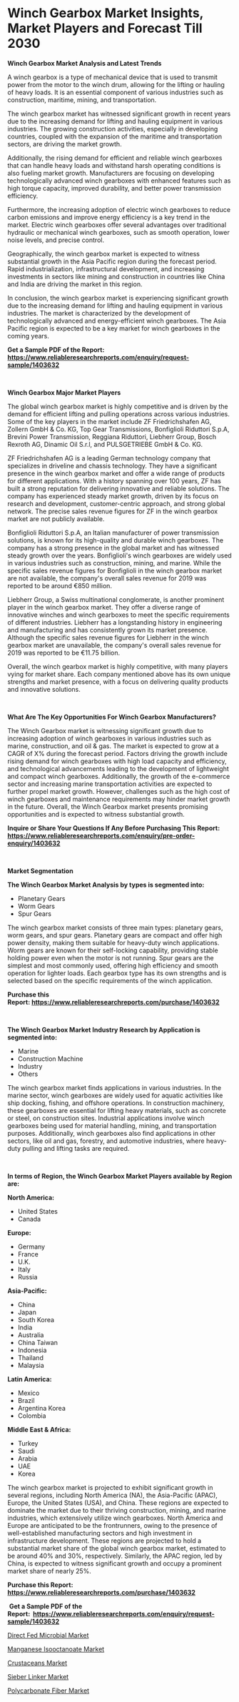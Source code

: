 <p><h1>Winch Gearbox Market Insights, Market Players and Forecast Till 2030</h1></p><p><strong>Winch Gearbox Market Analysis and Latest Trends</strong></p>
<p><p>A winch gearbox is a type of mechanical device that is used to transmit power from the motor to the winch drum, allowing for the lifting or hauling of heavy loads. It is an essential component of various industries such as construction, maritime, mining, and transportation.</p><p>The winch gearbox market has witnessed significant growth in recent years due to the increasing demand for lifting and hauling equipment in various industries. The growing construction activities, especially in developing countries, coupled with the expansion of the maritime and transportation sectors, are driving the market growth.</p><p>Additionally, the rising demand for efficient and reliable winch gearboxes that can handle heavy loads and withstand harsh operating conditions is also fueling market growth. Manufacturers are focusing on developing technologically advanced winch gearboxes with enhanced features such as high torque capacity, improved durability, and better power transmission efficiency.</p><p>Furthermore, the increasing adoption of electric winch gearboxes to reduce carbon emissions and improve energy efficiency is a key trend in the market. Electric winch gearboxes offer several advantages over traditional hydraulic or mechanical winch gearboxes, such as smooth operation, lower noise levels, and precise control.</p><p>Geographically, the winch gearbox market is expected to witness substantial growth in the Asia Pacific region during the forecast period. Rapid industrialization, infrastructural development, and increasing investments in sectors like mining and construction in countries like China and India are driving the market in this region.</p><p>In conclusion, the winch gearbox market is experiencing significant growth due to the increasing demand for lifting and hauling equipment in various industries. The market is characterized by the development of technologically advanced and energy-efficient winch gearboxes. The Asia Pacific region is expected to be a key market for winch gearboxes in the coming years.</p></p>
<p><strong>Get a Sample PDF of the Report:&nbsp; <a href="https://www.reliableresearchreports.com/enquiry/request-sample/1403632">https://www.reliableresearchreports.com/enquiry/request-sample/1403632</a></strong></p>
<p>&nbsp;</p>
<p><strong>Winch Gearbox Major Market Players</strong></p>
<p><p>The global winch gearbox market is highly competitive and is driven by the demand for efficient lifting and pulling operations across various industries. Some of the key players in the market include ZF Friedrichshafen AG, Zollern GmbH & Co. KG, Top Gear Transmissions, Bonfiglioli Riduttori S.p.A, Brevini Power Transmission, Reggiana Riduttori, Liebherr Group, Bosch Rexroth AG, Dinamic Oil S.r.l, and PULSGETRIEBE GmbH & Co. KG.</p><p>ZF Friedrichshafen AG is a leading German technology company that specializes in driveline and chassis technology. They have a significant presence in the winch gearbox market and offer a wide range of products for different applications. With a history spanning over 100 years, ZF has built a strong reputation for delivering innovative and reliable solutions. The company has experienced steady market growth, driven by its focus on research and development, customer-centric approach, and strong global network. The precise sales revenue figures for ZF in the winch gearbox market are not publicly available.</p><p>Bonfiglioli Riduttori S.p.A, an Italian manufacturer of power transmission solutions, is known for its high-quality and durable winch gearboxes. The company has a strong presence in the global market and has witnessed steady growth over the years. Bonfiglioli's winch gearboxes are widely used in various industries such as construction, mining, and marine. While the specific sales revenue figures for Bonfiglioli in the winch gearbox market are not available, the company's overall sales revenue for 2019 was reported to be around €850 million.</p><p>Liebherr Group, a Swiss multinational conglomerate, is another prominent player in the winch gearbox market. They offer a diverse range of innovative winches and winch gearboxes to meet the specific requirements of different industries. Liebherr has a longstanding history in engineering and manufacturing and has consistently grown its market presence. Although the specific sales revenue figures for Liebherr in the winch gearbox market are unavailable, the company's overall sales revenue for 2019 was reported to be €11.75 billion.</p><p>Overall, the winch gearbox market is highly competitive, with many players vying for market share. Each company mentioned above has its own unique strengths and market presence, with a focus on delivering quality products and innovative solutions.</p></p>
<p>&nbsp;</p>
<p><strong>What Are The Key Opportunities For Winch Gearbox Manufacturers?</strong></p>
<p><p>The Winch Gearbox market is witnessing significant growth due to increasing adoption of winch gearboxes in various industries such as marine, construction, and oil & gas. The market is expected to grow at a CAGR of X% during the forecast period. Factors driving the growth include rising demand for winch gearboxes with high load capacity and efficiency, and technological advancements leading to the development of lightweight and compact winch gearboxes. Additionally, the growth of the e-commerce sector and increasing marine transportation activities are expected to further propel market growth. However, challenges such as the high cost of winch gearboxes and maintenance requirements may hinder market growth in the future. Overall, the Winch Gearbox market presents promising opportunities and is expected to witness substantial growth.</p></p>
<p><strong>Inquire or Share Your Questions If Any Before Purchasing This Report: <a href="https://www.reliableresearchreports.com/enquiry/pre-order-enquiry/1403632">https://www.reliableresearchreports.com/enquiry/pre-order-enquiry/1403632</a></strong></p>
<p>&nbsp;</p>
<p><strong>Market Segmentation</strong></p>
<p><strong>The Winch Gearbox Market Analysis by types is segmented into:</strong></p>
<p><ul><li>Planetary Gears</li><li>Worm Gears</li><li>Spur Gears</li></ul></p>
<p><p>The winch gearbox market consists of three main types: planetary gears, worm gears, and spur gears. Planetary gears are compact and offer high power density, making them suitable for heavy-duty winch applications. Worm gears are known for their self-locking capability, providing stable holding power even when the motor is not running. Spur gears are the simplest and most commonly used, offering high efficiency and smooth operation for lighter loads. Each gearbox type has its own strengths and is selected based on the specific requirements of the winch application.</p></p>
<p><strong>Purchase this Report:&nbsp;<a href="https://www.reliableresearchreports.com/purchase/1403632">https://www.reliableresearchreports.com/purchase/1403632</a></strong></p>
<p>&nbsp;</p>
<p><strong>The Winch Gearbox Market Industry Research by Application is segmented into:</strong></p>
<p><ul><li>Marine</li><li>Construction Machine</li><li>Industry</li><li>Others</li></ul></p>
<p><p>The winch gearbox market finds applications in various industries. In the marine sector, winch gearboxes are widely used for aquatic activities like ship docking, fishing, and offshore operations. In construction machinery, these gearboxes are essential for lifting heavy materials, such as concrete or steel, on construction sites. Industrial applications involve winch gearboxes being used for material handling, mining, and transportation purposes. Additionally, winch gearboxes also find applications in other sectors, like oil and gas, forestry, and automotive industries, where heavy-duty pulling and lifting tasks are required.</p></p>
<p>&nbsp;</p>
<p><strong>In terms of Region, the Winch Gearbox Market Players available by Region are:</strong></p>
<p>
    <p> <strong> North America: </strong>
        <ul>
            <li>United States</li>
            <li>Canada</li>
        </ul>
        </p> 
    <p> <strong> Europe: </strong>
        <ul>
            <li>Germany</li>
            <li>France</li>
            <li>U.K.</li>
            <li>Italy</li>
            <li>Russia</li>
        </ul>
        </p> 
    <p> <strong> Asia-Pacific: </strong>
        <ul>
            <li>China</li>
            <li>Japan</li>
            <li>South Korea</li>
            <li>India</li>
            <li>Australia</li>
            <li>China Taiwan</li>
            <li>Indonesia</li>
            <li>Thailand</li>
            <li>Malaysia</li>
        </ul>
        </p> 
    <p> <strong> Latin America: </strong>
        <ul>
            <li>Mexico</li>
            <li>Brazil</li>
            <li>Argentina Korea</li>
            <li>Colombia</li>
        </ul>
        </p> 
    <p> <strong> Middle East & Africa: </strong>
        <ul>
            <li>Turkey</li>
            <li>Saudi</li>
            <li>Arabia</li>
            <li>UAE</li>
            <li>Korea</li>
        </ul>
    </p>
    </p>
<p><p>The winch gearbox market is projected to exhibit significant growth in several regions, including North America (NA), the Asia-Pacific (APAC), Europe, the United States (USA), and China. These regions are expected to dominate the market due to their thriving construction, mining, and marine industries, which extensively utilize winch gearboxes. North America and Europe are anticipated to be the frontrunners, owing to the presence of well-established manufacturing sectors and high investment in infrastructure development. These regions are projected to hold a substantial market share of the global winch gearbox market, estimated to be around 40% and 30%, respectively. Similarly, the APAC region, led by China, is expected to witness significant growth and occupy a prominent market share of nearly 25%.</p></p>
<p><strong>Purchase this Report: <a href="https://www.reliableresearchreports.com/purchase/1403632">https://www.reliableresearchreports.com/purchase/1403632</a></strong></p>
<p>&nbsp;<strong>Get a Sample PDF of the Report:&nbsp;&nbsp;<a href="https://www.reliableresearchreports.com/enquiry/request-sample/1403632">https://www.reliableresearchreports.com/enquiry/request-sample/1403632</a></strong></p>
<p><strong></strong></p>
<p><p><a href="https://medium.com/@aniket.reportprime23/direct-fed-microbial-nbsp-market-focuses-on-market-share-size-and-projected-forecast-till-2030-3c074ad398d3">Direct Fed Microbial Market</a></p><p><a href="https://github.com/amae102299/Market-Research-Report-List-1/blob/main/manganese-isooctanoate-market.md">Manganese Isooctanoate Market</a></p><p><a href="https://medium.com/@shivangi.reportprime/crustaceans-market-the-key-to-successful-business-strategy-forecast-till-2030-5ef97dd63ce9">Crustaceans Market</a></p><p><a href="https://github.com/sndrkn/Market-Research-Report-List-1/blob/main/sieber-linker-market.md">Sieber Linker Market</a></p><p><a href="https://www.linkedin.com/pulse/polycarbonate-fiber-market-challenges-opportunities-growth-6y7ke/">Polycarbonate Fiber Market</a></p></p>